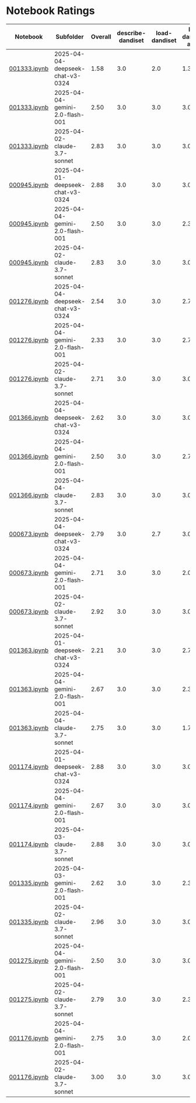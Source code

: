 # Notebook Ratings

| Notebook | Subfolder | Overall | describe-dandiset | load-dandiset | load-dandiset-assets | load-nwb | load-nwb-data | visualize-nwb-data | plot-quality | plot-quantity |
| --- | --- | --- | --- | --- | --- | --- | --- | --- | --- | --- |
| [001333.ipynb](dandisets/001333/2025-04-04-deepseek-chat-v3-0324/001333.ipynb) | 2025-04-04-deepseek-chat-v3-0324 | 1.58 | 3.0 | 2.0 | 1.3 | 1.0 | 1.0 | 1.0 | 2.3 | 1.0 |
| [001333.ipynb](dandisets/001333/2025-04-04-gemini-2.0-flash-001/001333.ipynb) | 2025-04-04-gemini-2.0-flash-001 | 2.50 | 3.0 | 3.0 | 3.0 | 3.0 | 2.0 | 2.0 | 3.0 | 1.0 |
| [001333.ipynb](dandisets/001333/2025-04-02-claude-3.7-sonnet/001333.ipynb) | 2025-04-02-claude-3.7-sonnet | 2.83 | 3.0 | 3.0 | 3.0 | 3.0 | 3.0 | 2.3 | 2.3 | 3.0 |
| [000945.ipynb](dandisets/000945/2025-04-01-deepseek-chat-v3-0324/000945.ipynb) | 2025-04-01-deepseek-chat-v3-0324 | 2.88 | 3.0 | 3.0 | 3.0 | 3.0 | 2.3 | 3.0 | 3.0 | 2.7 |
| [000945.ipynb](dandisets/000945/2025-04-04-gemini-2.0-flash-001/000945.ipynb) | 2025-04-04-gemini-2.0-flash-001 | 2.50 | 3.0 | 3.0 | 2.3 | 3.0 | 2.7 | 3.0 | 2.0 | 1.0 |
| [000945.ipynb](dandisets/000945/2025-04-02-claude-3.7-sonnet/000945.ipynb) | 2025-04-02-claude-3.7-sonnet | 2.83 | 3.0 | 3.0 | 3.0 | 3.0 | 2.7 | 3.0 | 2.3 | 2.7 |
| [001276.ipynb](dandisets/001276/2025-04-04-deepseek-chat-v3-0324/001276.ipynb) | 2025-04-04-deepseek-chat-v3-0324 | 2.54 | 3.0 | 3.0 | 2.7 | 3.0 | 2.0 | 2.7 | 3.0 | 1.0 |
| [001276.ipynb](dandisets/001276/2025-04-04-gemini-2.0-flash-001/001276.ipynb) | 2025-04-04-gemini-2.0-flash-001 | 2.33 | 3.0 | 3.0 | 2.7 | 3.0 | 2.0 | 2.0 | 2.0 | 1.0 |
| [001276.ipynb](dandisets/001276/2025-04-02-claude-3.7-sonnet/001276.ipynb) | 2025-04-02-claude-3.7-sonnet | 2.71 | 3.0 | 3.0 | 3.0 | 3.0 | 1.7 | 3.0 | 2.0 | 3.0 |
| [001366.ipynb](dandisets/001366/2025-04-04-deepseek-chat-v3-0324/001366.ipynb) | 2025-04-04-deepseek-chat-v3-0324 | 2.62 | 3.0 | 3.0 | 3.0 | 3.0 | 2.0 | 3.0 | 3.0 | 1.0 |
| [001366.ipynb](dandisets/001366/2025-04-04-gemini-2.0-flash-001/001366.ipynb) | 2025-04-04-gemini-2.0-flash-001 | 2.50 | 3.0 | 3.0 | 2.7 | 3.0 | 2.0 | 2.7 | 2.7 | 1.0 |
| [001366.ipynb](dandisets/001366/2025-04-04-claude-3.7-sonnet/001366.ipynb) | 2025-04-04-claude-3.7-sonnet | 2.83 | 3.0 | 3.0 | 3.0 | 3.0 | 2.7 | 3.0 | 2.7 | 2.3 |
| [000673.ipynb](dandisets/000673/2025-04-04-deepseek-chat-v3-0324/000673.ipynb) | 2025-04-04-deepseek-chat-v3-0324 | 2.79 | 3.0 | 2.7 | 3.0 | 3.0 | 2.7 | 3.0 | 3.0 | 2.0 |
| [000673.ipynb](dandisets/000673/2025-04-04-gemini-2.0-flash-001/000673.ipynb) | 2025-04-04-gemini-2.0-flash-001 | 2.71 | 3.0 | 3.0 | 2.0 | 3.0 | 2.7 | 3.0 | 3.0 | 2.0 |
| [000673.ipynb](dandisets/000673/2025-04-02-claude-3.7-sonnet/000673.ipynb) | 2025-04-02-claude-3.7-sonnet | 2.92 | 3.0 | 3.0 | 3.0 | 3.0 | 2.7 | 3.0 | 2.7 | 3.0 |
| [001363.ipynb](dandisets/001363/2025-04-01-deepseek-chat-v3-0324/001363.ipynb) | 2025-04-01-deepseek-chat-v3-0324 | 2.21 | 3.0 | 3.0 | 2.7 | 3.0 | 2.0 | 3.0 | 1.0 | 0.0 |
| [001363.ipynb](dandisets/001363/2025-04-04-gemini-2.0-flash-001/001363.ipynb) | 2025-04-04-gemini-2.0-flash-001 | 2.67 | 3.0 | 3.0 | 2.3 | 3.0 | 2.0 | 3.0 | 3.0 | 2.0 |
| [001363.ipynb](dandisets/001363/2025-04-04-claude-3.7-sonnet/001363.ipynb) | 2025-04-04-claude-3.7-sonnet | 2.75 | 3.0 | 3.0 | 1.7 | 3.0 | 3.0 | 3.0 | 3.0 | 2.3 |
| [001174.ipynb](dandisets/001174/2025-04-01-deepseek-chat-v3-0324/001174.ipynb) | 2025-04-01-deepseek-chat-v3-0324 | 2.88 | 3.0 | 3.0 | 3.0 | 3.0 | 3.0 | 3.0 | 3.0 | 2.0 |
| [001174.ipynb](dandisets/001174/2025-04-04-gemini-2.0-flash-001/001174.ipynb) | 2025-04-04-gemini-2.0-flash-001 | 2.67 | 3.0 | 3.0 | 3.0 | 3.0 | 2.3 | 3.0 | 3.0 | 1.0 |
| [001174.ipynb](dandisets/001174/2025-04-03-claude-3.7-sonnet/001174.ipynb) | 2025-04-03-claude-3.7-sonnet | 2.88 | 3.0 | 3.0 | 3.0 | 3.0 | 2.3 | 3.0 | 2.7 | 3.0 |
| [001335.ipynb](dandisets/001335/2025-04-03-gemini-2.0-flash-001/001335.ipynb) | 2025-04-03-gemini-2.0-flash-001 | 2.62 | 3.0 | 3.0 | 2.3 | 3.0 | 3.0 | 3.0 | 2.7 | 1.0 |
| [001335.ipynb](dandisets/001335/2025-04-02-claude-3.7-sonnet/001335.ipynb) | 2025-04-02-claude-3.7-sonnet | 2.96 | 3.0 | 3.0 | 3.0 | 3.0 | 2.7 | 3.0 | 3.0 | 3.0 |
| [001275.ipynb](dandisets/001275/2025-04-04-gemini-2.0-flash-001/001275.ipynb) | 2025-04-04-gemini-2.0-flash-001 | 2.50 | 3.0 | 3.0 | 3.0 | 3.0 | 2.0 | 2.7 | 2.3 | 1.0 |
| [001275.ipynb](dandisets/001275/2025-04-02-claude-3.7-sonnet/001275.ipynb) | 2025-04-02-claude-3.7-sonnet | 2.79 | 3.0 | 3.0 | 2.3 | 3.0 | 3.0 | 3.0 | 2.7 | 2.3 |
| [001176.ipynb](dandisets/001176/2025-04-04-gemini-2.0-flash-001/001176.ipynb) | 2025-04-04-gemini-2.0-flash-001 | 2.75 | 3.0 | 3.0 | 2.0 | 3.0 | 3.0 | 3.0 | 3.0 | 2.0 |
| [001176.ipynb](dandisets/001176/2025-04-02-claude-3.7-sonnet/001176.ipynb) | 2025-04-02-claude-3.7-sonnet | 3.00 | 3.0 | 3.0 | 3.0 | 3.0 | 3.0 | 3.0 | 3.0 | 3.0 |
